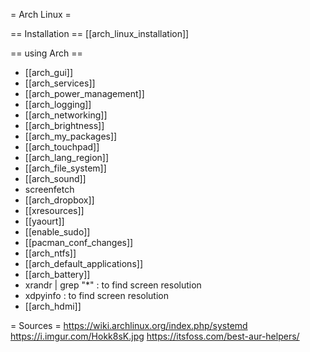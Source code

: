 = Arch Linux =

== Installation ==
[[arch_linux_installation]]


== using Arch ==
* [[arch_gui]]
* [[arch_services]]
* [[arch_power_management]]
* [[arch_logging]]
* [[arch_networking]]
* [[arch_brightness]]
* [[arch_my_packages]]
* [[arch_touchpad]]
* [[arch_lang_region]]
* [[arch_file_system]]
* [[arch_sound]]
* screenfetch
* [[arch_dropbox]]
* [[xresources]]
* [[yaourt]]
* [[enable_sudo]]
* [[pacman_conf_changes]]
* [[arch_ntfs]]
* [[arch_default_applications]]
* [[arch_battery]]
* xrandr | grep "*" : to find screen resolution
* xdpyinfo : to find screen resolution
* [[arch_hdmi]]

= Sources =
https://wiki.archlinux.org/index.php/systemd
https://i.imgur.com/Hokk8sK.jpg
https://itsfoss.com/best-aur-helpers/
